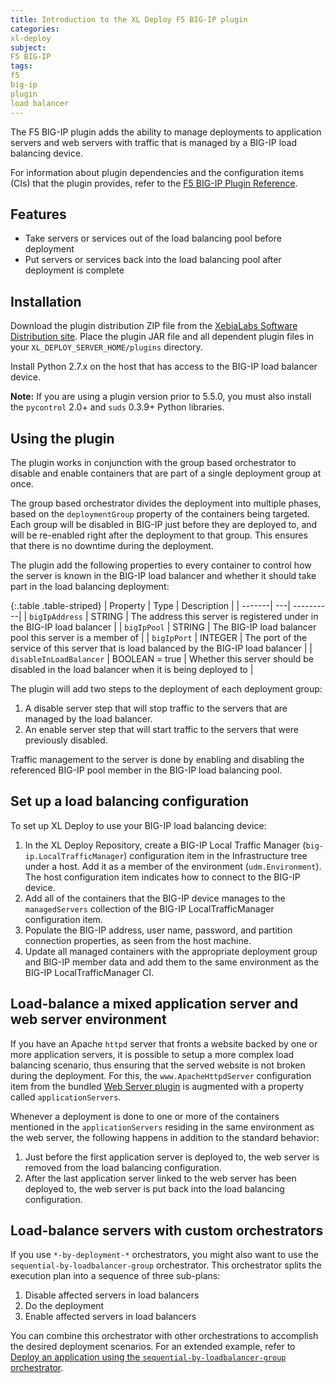 ```yaml
---
title: Introduction to the XL Deploy F5 BIG-IP plugin
categories:
xl-deploy
subject:
F5 BIG-IP
tags:
f5
big-ip
plugin
load balancer
---
```


The F5 BIG-IP plugin adds the ability to manage deployments to application servers and web servers with traffic that is managed by a BIG-IP load balancing device.

For information about plugin dependencies and the configuration items (CIs) that the plugin provides, refer to the [F5 BIG-IP Plugin Reference](/xl-deploy-bigip-plugin/latest/bigipPluginManual.html).

## Features

* Take servers or services out of the load balancing pool before deployment
* Put servers or services back into the load balancing pool after deployment is complete

## Installation

Download the plugin distribution ZIP file from the [XebiaLabs Software Distribution site](https://dist.xebialabs.com). Place the plugin JAR file and all dependent plugin files in your `XL_DEPLOY_SERVER_HOME/plugins` directory.

Install Python 2.7.x on the host that has access to the BIG-IP load balancer device.

**Note:** If you are using a plugin version prior to 5.5.0, you must also install the `pycontrol` 2.0+ and `suds` 0.3.9+ Python libraries.

## Using the plugin

The plugin works in conjunction with the group based orchestrator to disable and enable containers that are part of a single deployment group at once.

The group based orchestrator divides the deployment into multiple phases, based on the `deploymentGroup` property of the containers being targeted. Each group will be disabled in BIG-IP just before they are deployed to, and will be re-enabled right after the deployment to that group. This ensures that there is no downtime during the deployment.

The plugin add the following properties to every container to control how the server is known in the BIG-IP load balancer and whether it should take part in the load balancing deployment:

{:.table .table-striped}
| Property | Type | Description |
| -------| ---| ----------|
| `bigIpAddress` | STRING | The address this server is registered under in the BIG-IP load balancer |
| `bigIpPool` | STRING | The BIG-IP load balancer pool this server is a member of |
| `bigIpPort` | INTEGER | The port of the service of this server that is load balanced by the BIG-IP load balancer |
| `disableInLoadBalancer` | BOOLEAN = true | Whether this server should be disabled in the load balancer when it is being deployed to |

The plugin will add two steps to the deployment of each deployment group:

1. A disable server step that will stop traffic to the servers that are managed by the load balancer.
2. An enable server step that will start traffic to the servers that were previously disabled.

Traffic management to the server is done by enabling and disabling the referenced BIG-IP pool member in the BIG-IP load balancing pool.

## Set up a load balancing configuration

To set up XL Deploy to use your BIG-IP load balancing device:

1. In the XL Deploy Repository, create a BIG-IP Local Traffic Manager (`big-ip.LocalTrafficManager`) configuration item in the Infrastructure tree under a host. Add it as a member of the environment (`udm.Environment`). The host configuration item indicates how to connect to the BIG-IP device.
2. Add all of the containers that the BIG-IP device manages to the `managedServers` collection of the BIG-IP LocalTrafficManager configuration item.
3. Populate the BIG-IP address, user name, password, and partition connection properties, as seen from the host machine.
4. Update all managed containers with the appropriate deployment group and BIG-IP member data and add them to the same environment as the BIG-IP LocalTrafficManager CI.

## Load-balance a mixed application server and web server environment

If you have an Apache `httpd` server that fronts a website backed by one or more application servers, it is possible to setup a more complex load balancing scenario, thus ensuring that the served website is not broken during the deployment. For this, the `www.ApacheHttpdServer` configuration item from the bundled [Web Server plugin](/xl-deploy/concept/webserver-plugin.html) is augmented with a property called `applicationServers`.

Whenever a deployment is done to one or more of the containers mentioned in the `applicationServers` residing in the same environment as the web server, the following happens in addition to the standard behavior:

1. Just before the first application server is deployed to, the web server is removed from the load balancing configuration.
2. After the last application server linked to the web server has been deployed to, the web server is put back into the load balancing configuration.

## Load-balance servers with custom orchestrators

If you use `*-by-deployment-*` orchestrators, you might also want to use the `sequential-by-loadbalancer-group` orchestrator. This orchestrator splits the execution plan into a sequence of three sub-plans:

1. Disable affected servers in load balancers
2. Do the deployment
3. Enable affected servers in load balancers

You can combine this orchestrator with other orchestrations to accomplish the desired deployment scenarios. For an extended example, refer to [Deploy an application using the `sequential-by-loadbalancer-group` orchestrator](/xl-deploy/how-to/deploy-using-sequential-by-loadbalancer-orchestrator.html).
